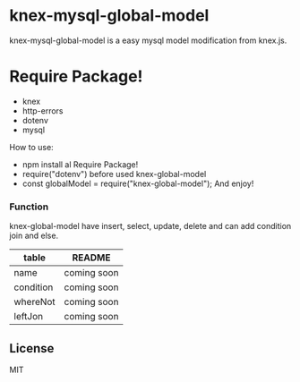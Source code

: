 # knex-mysql-global-model
knex-mysql-global-model is a easy mysql model modification from knex.js.
# Require Package!
  - knex
  - http-errors
  - dotenv
  - mysql


How to use:
  - npm install al Require Package!
  - require("dotenv") before used knex-global-model
  - const globalModel = require("knex-global-model");  And enjoy!


### Function

knex-global-model have insert, select, update, delete and can add condition join and else.

| table | README |
| ------ | ------ |
| name | coming soon |
| condition | coming soon |
| whereNot | coming soon |
| leftJon | coming soon |


License
----

MIT
